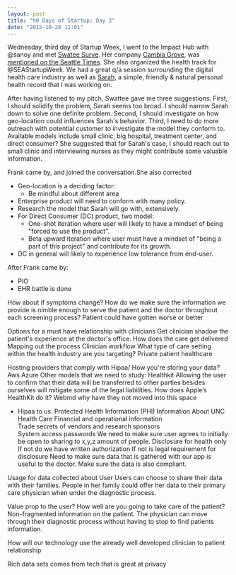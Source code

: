 ```yaml
---
layout: post
title: "90 Days of Startup: Day 3"
date: "2015-10-28 12:01"
---
```


Wednesday, third day of Startup Week, I went to the Impact Hub with @sanoy and met [Swatee Surve](). Her company [Cambia Grove](), was [mentioned on the Seattle Times](https://bit.ly/1Wguvfm). She also organized the health track for @SEAStartupWeek. We had a great q/a session surrounding the digital health care industry as well as [Sarah](https://hisarah.meteor.com), a simple, friendly & natural personal health record that I was working on.

After having listened to my pitch, Swattee gave me three suggestions. First, I should solidify the problem, Sarah seems too broad. I should narrow Sarah down to solve one definite problem. Second, I should investigate on how geo-location could influences Sarah's behavior. Third, I need to do more outreach with potential customer to investigate the model they conform to. Available models include small clinic, big hospital, treatment center, and direct consumer? She suggested that for Sarah's case, I should reach out to small clinic and interviewing nurses as they might contribute some valuable information.

Frank came by, and joined the conversation.She also corrected

+ Geo-location is a deciding factor:
  + Be mindful about different area
+ Enterprise product will need to conform with many policy.
+ Research the model that Sarah will go with, extensively.
+ For Direct Consumer (DC) product, two model:
  + One-shot iteration where user will likely to have a mindset of being "forced to use the product".
  + Beta upward iteration where user must have a mindset of "being a part of this project" and contribute for its growth.
+ DC in general will likely to experience low tolerance from end-user.

After Frank came by:

+ PIO
+ EHR battle is done

How about if  symptoms change?
How do we make sure the information we provide is nimble enough to serve the patient and the doctor throughout each screening process?
Patient could have gotten worse or better

Options for a must have relationship with clinicians
Get clinician
shadow  the patient's experience at the doctor's office.
How does the care get delivered
 Mapping out the process
Clinician workflow
What type of care setting within the health industry are you targeting?
Private patient healthcare

Hosting providers that comply with Hipaa/ How you're storing your data?
Aws
Azure
Other models that we need to study:
Healthkit
Allowing the user to confirm that their data will be transferred to other parties besides ourselves will mitigate some of the legal liabilities. How does Apple’s HealthKit do it?
Webmd why have they not moved into this space
- Hipaa to us:
Protected Health Information (PHI)
Information About UNC Health Care
Financial and operational information  
Trade secrets of vendors and research sponsors  
System access passwords
We need to make sure user agrees to initially be open to sharing to x,y,z amount of people.
Disclosure for health only
If not do we have written authorization
If not is legal requirement for disclosure
Need to make sure data that is gathered with our app is useful to the doctor. Make sure the data is also compliant.

Usage for data collected about User
Users can choose to share their data with their families. People in her family could offer her data to their primary care physician when under the diagnostic process.

Value prop to the user?
How well are you going to take care of the patient?
Non-fragmented information on the patient. The physician can move through their diagnostic process without having to stop to find patients information.


How will our technology use the already well developed clinician to patient relationship   


Rich data sets comes from tech that is great at privacy
